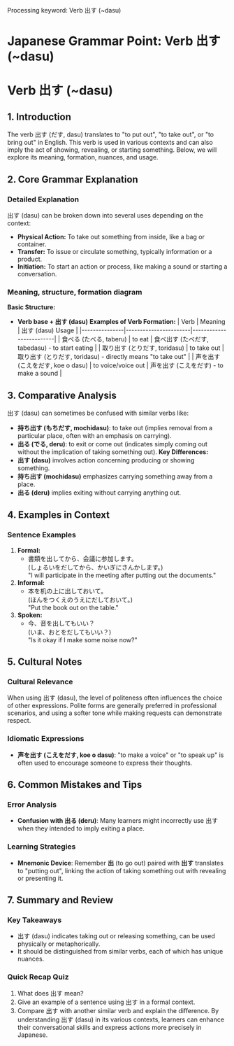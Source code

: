 Processing keyword: Verb 出す (~dasu)
# Japanese Grammar Point: Verb 出す (~dasu)
# Verb 出す (~dasu)
## 1. Introduction
The verb 出す (だす, dasu) translates to "to put out", "to take out", or "to bring out" in English. This verb is used in various contexts and can also imply the act of showing, revealing, or starting something. Below, we will explore its meaning, formation, nuances, and usage.
## 2. Core Grammar Explanation
### Detailed Explanation
出す (dasu) can be broken down into several uses depending on the context:
- **Physical Action:** To take out something from inside, like a bag or container.
- **Transfer:** To issue or circulate something, typically information or a product.
- **Initiation:** To start an action or process, like making a sound or starting a conversation.
### Meaning, structure, formation diagram
**Basic Structure:**
- **Verb base + 出す (dasu)**
**Examples of Verb Formation:**
| Verb          | Meaning                | 出す (dasu) Usage      |
|---------------|-----------------------|-------------------------|
| 食べる (たべる, taberu) | to eat               | 食べ出す (たべだす, tabedasu) - to start eating |
| 取り出す (とりだす, toridasu) | to take out         | 取り出す (とりだす, toridasu) - directly means "to take out" |
| 声を出す (こえをだす, koe o dasu) | to voice/voice out | 声を出す (こえをだす) - to make a sound |
  
## 3. Comparative Analysis
出す (dasu) can sometimes be confused with similar verbs like:
- **持ち出す (もちだす, mochidasu)**: to take out (implies removal from a particular place, often with an emphasis on carrying).
- **出る (でる, deru)**: to exit or come out (indicates simply coming out without the implication of taking something out).
**Key Differences:**
- **出す (dasu)** involves action concerning producing or showing something.
- **持ち出す (mochidasu)** emphasizes carrying something away from a place.
- **出る (deru)** implies exiting without carrying anything out.
## 4. Examples in Context
### Sentence Examples
1. **Formal:**
   - 書類を出してから、会議に参加します。  
   (しょるいをだしてから、かいぎにさんかします。)  
   "I will participate in the meeting after putting out the documents."
2. **Informal:**
   - 本を机の上に出しておいて。  
   (ほんをつくえのうえにだしておいて。)  
   "Put the book out on the table."
3. **Spoken:**
   - 今、音を出してもいい？  
   (いま、おとをだしてもいい？)  
   "Is it okay if I make some noise now?"
## 5. Cultural Notes
### Cultural Relevance
When using 出す (dasu), the level of politeness often influences the choice of other expressions. Polite forms are generally preferred in professional scenarios, and using a softer tone while making requests can demonstrate respect.
### Idiomatic Expressions
- **声を出す (こえをだす, koe o dasu)**: "to make a voice" or "to speak up" is often used to encourage someone to express their thoughts.
## 6. Common Mistakes and Tips
### Error Analysis
- **Confusion with 出る (deru)**: Many learners might incorrectly use 出す when they intended to imply exiting a place.
### Learning Strategies
- **Mnemonic Device**: Remember **出** (to go out) paired with **出す** translates to "putting out", linking the action of taking something out with revealing or presenting it.
## 7. Summary and Review
### Key Takeaways
- 出す (dasu) indicates taking out or releasing something, can be used physically or metaphorically.
- It should be distinguished from similar verbs, each of which has unique nuances.
### Quick Recap Quiz
1. What does 出す mean?
2. Give an example of a sentence using 出す in a formal context.
3. Compare 出す with another similar verb and explain the difference.
By understanding 出す (dasu) in its various contexts, learners can enhance their conversational skills and express actions more precisely in Japanese.
